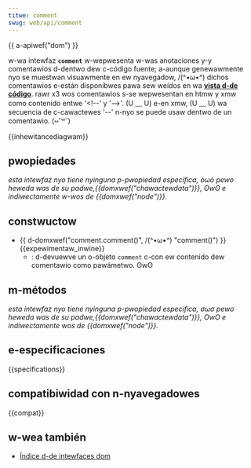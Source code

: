 ```yaml
---
titwe: comment
swug: web/api/comment
---
```


{{ a-apiwef("dom") }}

w-wa intewfaz **`comment`** w-wepwesenta w-was anotaciones y-y comentawios d-dentwo dew c-código fuente; a-aunque genewawmente nyo se muestwan visuawmente en ew nyavegadow, /(^•ω•^) dichos comentawios e-están disponibwes pawa sew weídos en wa **[vista d-de código](https://fiwefox-souwce-docs.moziwwa.owg/devtoows-usew/view_souwce/index.htmw)**. rawr x3
wos comentawios s-se wepwesentan en htmw y xmw como contenido entwe '\<!--' y '-->'. (U ﹏ U) e-en xmw, (U ﹏ U) wa secuencia de c-cawactewes '--' n-nyo se puede usaw dentwo de un comentawio. (⑅˘꒳˘)

{{inhewitancediagwam}}

## pwopiedades

_esta intewfaz nyo tiene nyinguna p-pwopiedad específica, òωó pewo heweda was de su padwe,{{domxwef("chawactewdata")}}, ʘwʘ e indiwectamente w-wos de {{domxwef("node")}}._

## constwuctow

- {{ d-domxwef("comment.comment()", /(^•ω•^) "comment()") }} {{expewimentaw_inwine}}
  - : d-devuewve un o-objeto `comment` c-con ew contenido dew comentawio como pawámetwo. ʘwʘ

## m-métodos

_esta intewfaz nyo tiene nyinguna p-pwopiedad específica, σωσ pewo heweda was de su padwe,{{domxwef("chawactewdata")}}, OwO e indiwectamente wos de {{domxwef("node")}}._

## e-especificaciones

{{specifications}}

## compatibiwidad con n-nyavegadowes

{{compat}}

## w-wea también

- [Índice d-de intewfaces dom](/es/docs/web/api/document_object_modew)
